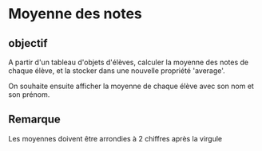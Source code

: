# Moyenne des notes
## objectif
A partir d'un tableau d'objets d'élèves, calculer la moyenne des notes de chaque élève, et la stocker dans une nouvelle propriété 'average'.

On souhaite ensuite afficher la moyenne de chaque élève avec son nom et son prénom. 

## Remarque
Les moyennes doivent être arrondies à 2 chiffres après la virgule